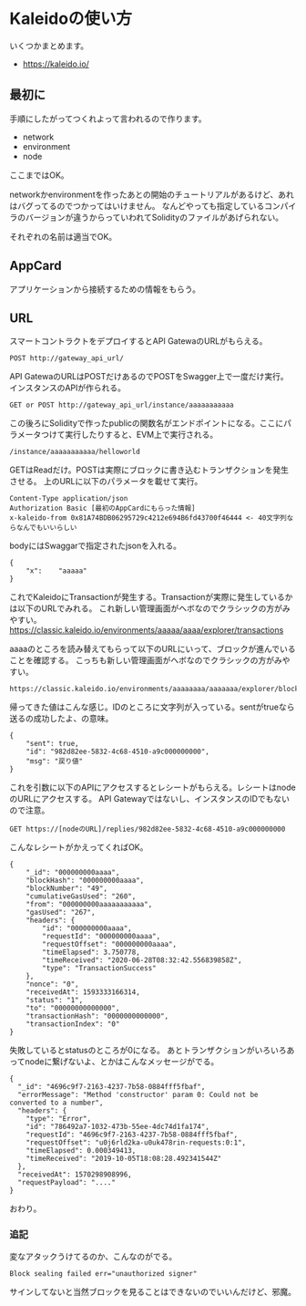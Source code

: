 # Kaleidoの使い方
いくつかまとめます。
- https://kaleido.io/

## 最初に
手順にしたがってつくれよって言われるので作ります。

- network
- environment
- node

ここまではOK。

networkかenvironmentを作ったあとの開始のチュートリアルがあるけど、あれはバグってるのでつかってはいけません。
なんどやっても指定しているコンパイラのバージョンが違うからっていわれてSolidityのファイルがあげられない。

それぞれの名前は適当でOK。

## AppCard
アプリケーションから接続するための情報をもらう。


## URL
スマートコントラクトをデプロイするとAPI GatewaのURLがもらえる。
```
POST http://gateway_api_url/
```

API GatewaのURLはPOSTだけあるのでPOSTをSwagger上で一度だけ実行。
インスタンスのAPIが作られる。
```
GET or POST http://gateway_api_url/instance/aaaaaaaaaaa
```

この後ろにSolidityで作ったpublicの関数名がエンドポイントになる。ここにパラメータつけて実行したりすると、EVM上で実行される。
```
/instance/aaaaaaaaaaa/helloworld
```

GETはReadだけ。POSTは実際にブロックに書き込むトランザクションを発生させる。
上のURLに以下のパラメータを載せて実行。
```
Content-Type application/json
Authorization Basic [最初のAppCardにもらった情報]
x-kaleido-from 0x81A74BDB06295729c4212e694B6fd43700f46444 <- 40文字列ならなんでもいいらしい
```

bodyにはSwaggarで指定されたjsonを入れる。
```
{
	"x":	"aaaaa"
}
```

これでKaleidoにTransactionが発生する。Transactionが実際に発生しているかは以下のURLでみれる。
これ新しい管理画面がヘボなのでクラシックの方がみやすい。
https://classic.kaleido.io/environments/aaaaa/aaaa/explorer/transactions

aaaaのところを読み替えてもらって以下のURLにいって、ブロックが進んでいることを確認する。
こっちも新しい管理画面がヘボなのでクラシックの方がみやすい。
```
https://classic.kaleido.io/environments/aaaaaaaa/aaaaaaa/explorer/blocks
```

帰ってきた値はこんな感じ。IDのところに文字列が入っている。sentがtrueなら送るの成功したよ、の意味。
```
{
    "sent": true,
    "id": "982d82ee-5832-4c68-4510-a9c000000000",
    "msg": "戻り値"
}
```

これを引数に以下のAPIにアクセスするとレシートがもらえる。レシートはnodeのURLにアクセスする。
API Gatewayではないし、インスタンスのIDでもないので注意。
```
GET https://[nodeのURL]/replies/982d82ee-5832-4c68-4510-a9c000000000
```

こんなレシートがかえってくればOK。
```
{
    "_id": "000000000aaaa",
    "blockHash": "000000000aaaa",
    "blockNumber": "49",
    "cumulativeGasUsed": "260",
    "from": "000000000aaaaaaaaaaa",
    "gasUsed": "267",
    "headers": {
        "id": "000000000aaaa",
        "requestId": "000000000aaaa",
        "requestOffset": "000000000aaaa",
        "timeElapsed": 3.750778,
        "timeReceived": "2020-06-28T08:32:42.556839858Z",
        "type": "TransactionSuccess"
    },
    "nonce": "0",
    "receivedAt": 1593333166314,
    "status": "1",
    "to": "00000000000000",
    "transactionHash": "0000000000000",
    "transactionIndex": "0"
}
```
失敗しているとstatusのところが0になる。
あとトランザクションがいろいろあってnodeに繋げないよ、とかはこんなメッセージがでる。
```
{
  "_id": "4696c9f7-2163-4237-7b58-0884fff5fbaf",
  "errorMessage": "Method 'constructor' param 0: Could not be converted to a number",
  "headers": {
    "type": "Error",
    "id": "786492a7-1032-473b-55ee-4dc74d1fa174",
    "requestId": "4696c9f7-2163-4237-7b58-0884fff5fbaf",
    "requestOffset": "u0j6rld2ka-u0uk478rin-requests:0:1",
    "timeElapsed": 0.000349413,
    "timeReceived": "2019-10-05T18:08:28.492341544Z"
  },
  "receivedAt": 1570298908996,
  "requestPayload": "...."
}
```

おわり。

### 追記

変なアタックうけてるのか、こんなのがでる。
```
Block sealing failed err="unauthorized signer"
```

サインしてないと当然ブロックを見ることはできないのでいいんだけど、邪魔。
